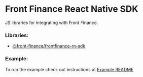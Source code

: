 # Front Finance React Native SDK

JS libraries for integrating with Front Finance.

### Libraries:

- [@front-finance/frontfinance-rn-sdk](packages/front-b2b-link-rn/)

### Example:

To run the example check out instructions at [Example README](./example/README.md "Example README file")
